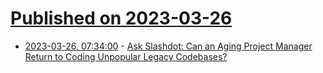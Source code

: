 # [Published on 2023-03-26](index.md)

* [2023-03-26, 07:34:00](https://ask.slashdot.org/story/23/03/26/017215/ask-slashdot-can-an-aging-project-manager-return-to-coding-unpopular-legacy-codebases?utm_source=rss1.0mainlinkanon&utm_medium=feed) - [Ask Slashdot:  Can an Aging Project Manager Return to Coding Unpopular Legacy Codebases?](https://ask.slashdot.org/story/23/03/26/017215/ask-slashdot-can-an-aging-project-manager-return-to-coding-unpopular-legacy-codebases?utm_source=rss1.0mainlinkanon&utm_medium=feed)
